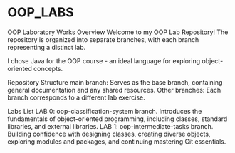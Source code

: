 # OOP_LABS
OOP Laboratory Works Overview
Welcome to my OOP Lab Repository! The repository is organized into separate branches, with each branch representing a distinct lab.

I chose Java for the OOP course - an ideal language for exploring object-oriented concepts.

Repository Structure
main branch: Serves as the base branch, containing general documentation and any shared resources.
Other branches: Each branch corresponds to a different lab exercise.

Labs List
LAB 0: oop-classification-system branch.
Introduces the fundamentals of object-oriented programming, including classes, standard libraries, and external libraries.
LAB 1: oop-intermediate-tasks branch.
Building confidence with designing classes, creating diverse objects, exploring modules and packages, and continuing mastering Git essentials.
